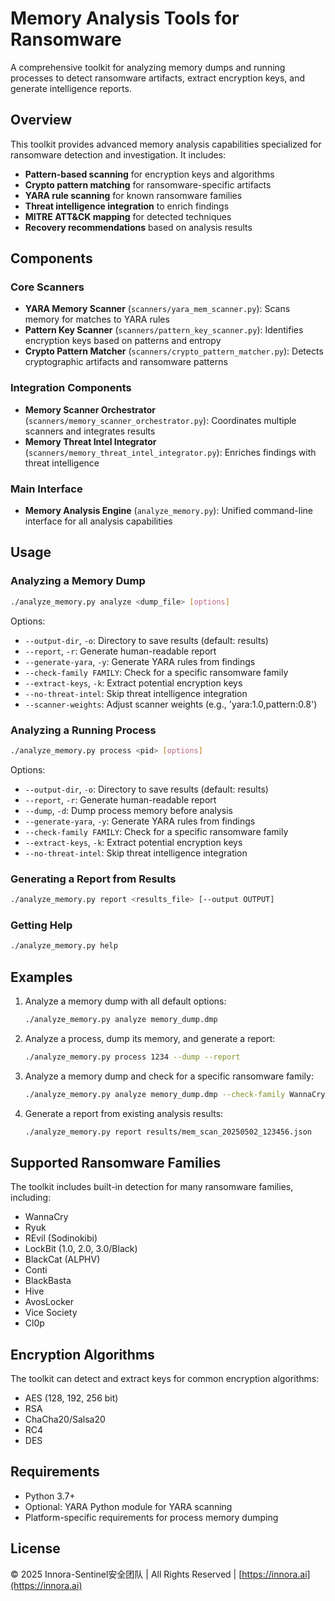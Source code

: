 # Memory Analysis Tools for Ransomware

A comprehensive toolkit for analyzing memory dumps and running processes to detect ransomware artifacts, extract encryption keys, and generate intelligence reports.

## Overview

This toolkit provides advanced memory analysis capabilities specialized for ransomware detection and investigation. It includes:

- **Pattern-based scanning** for encryption keys and algorithms
- **Crypto pattern matching** for ransomware-specific artifacts
- **YARA rule scanning** for known ransomware families
- **Threat intelligence integration** to enrich findings
- **MITRE ATT&CK mapping** for detected techniques
- **Recovery recommendations** based on analysis results

## Components

### Core Scanners

- **YARA Memory Scanner** (`scanners/yara_mem_scanner.py`): Scans memory for matches to YARA rules
- **Pattern Key Scanner** (`scanners/pattern_key_scanner.py`): Identifies encryption keys based on patterns and entropy
- **Crypto Pattern Matcher** (`scanners/crypto_pattern_matcher.py`): Detects cryptographic artifacts and ransomware patterns

### Integration Components

- **Memory Scanner Orchestrator** (`scanners/memory_scanner_orchestrator.py`): Coordinates multiple scanners and integrates results
- **Memory Threat Intel Integrator** (`scanners/memory_threat_intel_integrator.py`): Enriches findings with threat intelligence

### Main Interface

- **Memory Analysis Engine** (`analyze_memory.py`): Unified command-line interface for all analysis capabilities

## Usage

### Analyzing a Memory Dump

```bash
./analyze_memory.py analyze <dump_file> [options]
```

Options:
- `--output-dir`, `-o`: Directory to save results (default: results)
- `--report`, `-r`: Generate human-readable report
- `--generate-yara`, `-y`: Generate YARA rules from findings
- `--check-family FAMILY`: Check for a specific ransomware family
- `--extract-keys`, `-k`: Extract potential encryption keys
- `--no-threat-intel`: Skip threat intelligence integration
- `--scanner-weights`: Adjust scanner weights (e.g., 'yara:1.0,pattern:0.8')

### Analyzing a Running Process

```bash
./analyze_memory.py process <pid> [options]
```

Options:
- `--output-dir`, `-o`: Directory to save results (default: results)
- `--report`, `-r`: Generate human-readable report
- `--dump`, `-d`: Dump process memory before analysis
- `--generate-yara`, `-y`: Generate YARA rules from findings
- `--check-family FAMILY`: Check for a specific ransomware family
- `--extract-keys`, `-k`: Extract potential encryption keys
- `--no-threat-intel`: Skip threat intelligence integration

### Generating a Report from Results

```bash
./analyze_memory.py report <results_file> [--output OUTPUT]
```

### Getting Help

```bash
./analyze_memory.py help
```

## Examples

1. Analyze a memory dump with all default options:
   ```bash
   ./analyze_memory.py analyze memory_dump.dmp
   ```

2. Analyze a process, dump its memory, and generate a report:
   ```bash
   ./analyze_memory.py process 1234 --dump --report
   ```

3. Analyze a memory dump and check for a specific ransomware family:
   ```bash
   ./analyze_memory.py analyze memory_dump.dmp --check-family WannaCry
   ```

4. Generate a report from existing analysis results:
   ```bash
   ./analyze_memory.py report results/mem_scan_20250502_123456.json
   ```

## Supported Ransomware Families

The toolkit includes built-in detection for many ransomware families, including:

- WannaCry
- Ryuk
- REvil (Sodinokibi)
- LockBit (1.0, 2.0, 3.0/Black)
- BlackCat (ALPHV)
- Conti
- BlackBasta
- Hive
- AvosLocker
- Vice Society
- Cl0p

## Encryption Algorithms

The toolkit can detect and extract keys for common encryption algorithms:

- AES (128, 192, 256 bit)
- RSA
- ChaCha20/Salsa20
- RC4
- DES

## Requirements

- Python 3.7+
- Optional: YARA Python module for YARA scanning
- Platform-specific requirements for process memory dumping

## License

© 2025 Innora-Sentinel安全团队 | All Rights Reserved | [https://innora.ai](https://innora.ai)